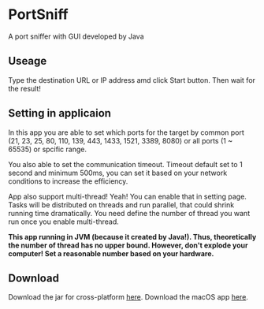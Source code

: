 # PortSniff
A port sniffer with GUI developed by Java

## Useage
Type the destination URL or IP address amd click Start button. 
Then wait for the result!

## Setting in applicaion
In this app you are able to set which ports for the target by common port 
(21, 23, 25, 80, 110, 139, 443, 1433, 1521, 3389, 8080) or all ports (1 ~ 65535) 
or spcific range.

You also able to set the communication timeout.  Timeout default set to 1 second and minimum 500ms, 
you can set it based on your network conditions to increase the efficiency. 

App also support multi-thread! Yeah! You can enable that in setting page. Tasks will be distributed 
on threads and run parallel, that could shrink running time dramatically. You need define the number of
thread you want run once you enable multi-thread.

**This app running in JVM (because it created by Java!). Thus, theoretically the number of thread has no upper bound. 
However, don't explode your computer! Set a reasonable number based on your hardware.**

## Download
Download the jar for cross-platform [here](https://github.com/TyraelDLee/PortSniff/releases/tag/v1.3).
Download the macOS app [here](https://github.com/TyraelDLee/PortSniff/releases/tag/v1.3-mac).
